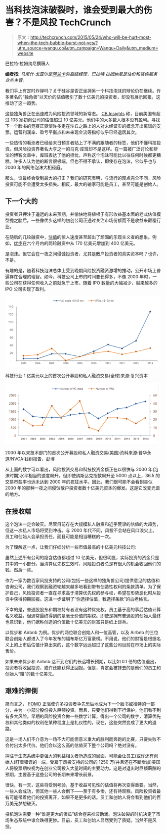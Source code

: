 # 当科技泡沫破裂时，谁会受到最大的伤害？不是风投 TechCrunch

> 原文：<http://techcrunch.com/2015/05/24/who-will-be-hurt-most-when-the-tech-bubble-burst-not-vcs/?utm_source=wanqu.co&utm_campaign=Wanqu+Daily&utm_medium=website>

巴拉特·拉姆纳尼撰稿人

**编者按:** *马尼什·戈亚尔是[阿兰卡](http://www.aranca.com/valuation-and-advisory)的高级经理，巴拉特·拉姆纳尼是估价和咨询服务业务主管。*

我们手上有定时炸弹吗？关于硅谷是否正坐拥另一个科技泡沫的辩论仍在继续。许多著名的“独角兽”以天价的估值吸引了数十亿美元的投资者，却没有展示回报，这推动了这一趋势。

这些独角兽正在迅速成为风险投资领域的新常态。 [CB Insights](https://www.cbinsights.com/research-unicorn-companies?utm_source=CB+Insights+Newsletter&utm_campaign=1cb8e2f8fe-A16ZBenchmarkSyndicate05_12_2015&utm_medium=email&utm_term=0_9dc0513989-1cb8e2f8fe-86474893) 称，目前美国有超过 103 家初创公司的估值超过 10 亿美元。他们中的大多数人根本没有盈利。寻找下一个脸书的竞赛正驱使许多走在沙丘之路上的人对未经证实的概念开出离谱的支票。运营利润率、盈亏平衡点和未来现金流等指标似乎已经退居其次。

一些热情的看涨者已经给末日预言者贴上了不满的跟随者的标签，他们不懂科技投资。但风险投资界著名大亨之一的马克·库班却不是这样。在一篇被广泛讨论和辩论的博客文章中，库班表达了他的担忧，声称这个泡沫可能比以往任何时候都更糟糕。许多人认为他的断言很极端，但也不得不承认，即使存在泡沫，它似乎也与 2000 年的网络泡沫大相径庭。

那么，谁最终会受到最大的打击？我们的研究表明，与流行的观点完全不同，风险投资可能不会遭受太多损失。相反，最大的输家可能是员工，甚至可能是创始人。

## 下一个大的

投资者只押注于遥远的未来预期，并愉快地将植根于有形收益基本面的老式估值模型抛之脑后。一些像优步这样的初创公司正通过关注市场份额而不是收益来颠覆行业。

在随后的几轮融资中，[估值](http://www.aranca.com/valuation-and-advisory/us-tax-compliance/irc409a-valuation)的惊人速度甚至超出了顽固的乐观主义者的想象。例如，[优步](https://beta.techcrunch.com/2014/12/16/an-uber-valuation-comes-with-uber-problems/)在六个月内的两轮融资中从 170 亿美元增加到 400 亿美元。

是泡沫。但它会在一夜之间侵蚀投资者，尤其是散户投资者的真实资本吗？也许，不是。

有趣的是，随着科技泡沫总体上受到晚期风险投资融资激增的推动，公开市场上普遍存在合理的理智。如今，科技公司上市的时间要长得多，不像 2000 年时，一些公司在获得任何收入之前就急于上市。随着 IPO 数量的大幅减少，越来越多的 IPO 公司实现了盈利。

![image001](img/9f48d9a3742610b1d2806a56f252d346.png)

科技行业 1 亿美元以上的首次公开募股和私人融资交易(全球)来源:复兴资本

![image002](img/a0817a920a84599d69f2c4b5d7d0487a.png)

2000 年以来技术部门的首次公开募股和私人融资交易(美国)资料来源:普华永道/NVCA·钱树报告，彭博

从上面的数字可以看出，风险投资交易和科技投资金额正在以很快与 2000 年(泡沫时期)水平相当的速度飙升。但即使纳斯达克指数飙升至 5000 点以上，36.5 的交易市盈率也远未达到 2000 年的疯狂水平。因此，我们很可能不会看到类似 2000 年的那种一夜之间侵蚀散户投资者数十亿美元资本的爆发。这是它改变光谱的地方。

## 在接收端

这个泡沫一定会破灭。尽管目前存在大规模私人融资和近乎荒谬的估值的大趋势，但这一次私人市场将受到冲击。与 2000 年代不同，风投不会站在风口浪尖上。员工和创始人会承担责任。而且可能是相当糟糕的一次。

为了理解这一点，让我们仔细分析一些市值最高的十亿美元科技公司:

虽然上述所有公司的隐含估值都超过 10 亿美元，但很明显，实际投资的资金只是其中的一小部分。当清算优先权生效时，风险投资者总是有很大的机会收回他们的钱。然后一些。

作为一家为数百家风投支持的公司(包括一些这样的独角兽公司)提供意见的估值和咨询公司，我们观察到融资轮越来越多地看到带有创造性权利的条款清单。为了保护自己，风险投资者一直在寻求高于清算优先权的参与权，希望在形势恶化时从投资中获得预期回报。这进一步证明了“你选择估值，我选择条款”的古老格言。

不幸的是，普通股股东和期权持有者没有这种优先权。员工基于高的事后估值计算名义收益，但通常最终得到的是毫无价值的期权。即使是拥有普通股的创始人最终也意识到，他们据称创造的价值数十亿美元的财富只是纸上谈兵。

以优步和 Airbnb 为例。优步的两位联合创始人和一位高管，以及 Airbnb 的三位联合创始人都进入了今年发布的福布斯亿万富豪榜。不用说，他们的财富是根据名义上的上市后估值计算出来的，这个数字远远超过了这些公司目前在市场上的实际售价。

如果未来优步和 Airbnb 达不到它们的长远增长预期，以比如 0.1 倍的估值退出，投资者将收回投资，或许还能获得正回报。但是，肯定会被抹去的是他们的员工和创始人“赚”的数十亿美元。

## 艰难的摔倒

简而言之， [FOMO](http://blogs.wsj.com/digits/2015/02/20/bill-gurley-fomo-in-the-private-ipo-market-fuels-valuations/) 正驱使许多投资者争先恐后地成为下一个脸书或推特的一部分，并为一小部分股份投入巨额投资。而且，只要他们得到下行保护，他们看不到有多大风险。早期的风险投资会做一些数学计算，得出一个公司的数字，清算优先权和其他类似的权利在某种程度上是礼仪性的。现在，这些突然变成了更大的退路。

这是一场人们不介意为一场不大可能但意义重大的胜利而奔跑的比赛，只要失败不会付出太多代价。他们会以这么高的估值买下整个公司吗？绝对没有。

押注于生态系统中更强大的利益相关者所造成的局面，可能会让员工(或许还有创始人)盯着错误的一端。受雇于风投支持的公司的 1250 万(并且还在不断增加)美国人将股票期权视为在创业公司投入大量时间的主要动力。这是对退出时巨额薪酬的预期，主要基于这些公司的长期未来增长前景。

很快，有一天，这些将受到考验，基于收益可见性的估值将再次变得重要。当然，一些人会成功，但其他一些人会倒下——至于有多惨，还有待观察。风险投资者最有可能带着他们的投资离开，如果不是更多的话。员工和创始人将会看到他们的百万美元梦想破灭。

投机泡沫需要一种“谁是更大的傻瓜”综合症来推波助澜。泡沫破裂的时机决定了市场生态系统中谁会跌得更惨。目前，员工和创始人显然受到了质疑。当然不是风投。